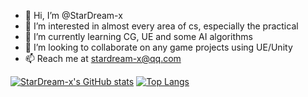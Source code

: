 - 👋 Hi, I’m @StarDream-x
- 👀 I’m interested in almost every area of cs, especially the practical
- 🌱 I’m currently learning CG, UE and some AI algorithms
- 💞️ I’m looking to collaborate on any game projects using UE/Unity
- 📫 Reach me at stardream-x@qq.com

[![StarDream-x's GitHub stats](https://github-readme-stats.vercel.app/api?username=StarDream-x&show_icons=true&theme=tokyonight)](https://github.com/anuraghazra/github-readme-stats)
[![Top Langs](https://github-readme-stats.vercel.app/api/top-langs/?username=StarDream-x&layout=compact&theme=tokyonight)](https://github.com/anuraghazra/github-readme-stats)

<!---
StarDream-x/StarDream-x is a ✨ special ✨ repository because its `README.md` (this file) appears on your GitHub profile.
You can click the Preview link to take a look at your changes.
--->
